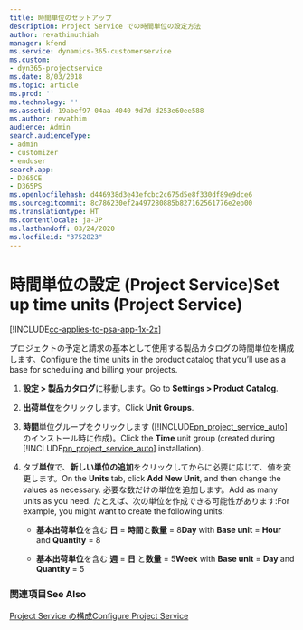 ```yaml
---
title: 時間単位のセットアップ
description: Project Service での時間単位の設定方法
author: revathimuthiah
manager: kfend
ms.service: dynamics-365-customerservice
ms.custom:
- dyn365-projectservice
ms.date: 8/03/2018
ms.topic: article
ms.prod: ''
ms.technology: ''
ms.assetid: 19abef97-04aa-4040-9d7d-d253e60ee588
ms.author: revathim
audience: Admin
search.audienceType:
- admin
- customizer
- enduser
search.app:
- D365CE
- D365PS
ms.openlocfilehash: d446938d3e43efcbc2c675d5e8f330df89e9dce6
ms.sourcegitcommit: 8c786230ef2a497280885b827162561776e2eb00
ms.translationtype: HT
ms.contentlocale: ja-JP
ms.lasthandoff: 03/24/2020
ms.locfileid: "3752823"
---
```

# <a name="set-up-time-units-project-service"></a><span data-ttu-id="44e82-103">時間単位の設定 (Project Service)</span><span class="sxs-lookup"><span data-stu-id="44e82-103">Set up time units (Project Service)</span></span>

[!INCLUDE[cc-applies-to-psa-app-1x-2x](../includes/cc-applies-to-psa-app-1x-2x.md)]

<span data-ttu-id="44e82-104">プロジェクトの予定と請求の基本として使用する製品カタログの時間単位を構成します。</span><span class="sxs-lookup"><span data-stu-id="44e82-104">Configure the time units in the product catalog that you’ll use as a base for scheduling and billing your projects.</span></span>  
  
1. <span data-ttu-id="44e82-105">**設定 > 製品カタログ**に移動します。</span><span class="sxs-lookup"><span data-stu-id="44e82-105">Go to **Settings > Product Catalog**.</span></span>  
  
2. <span data-ttu-id="44e82-106">**出荷単位**をクリックします。</span><span class="sxs-lookup"><span data-stu-id="44e82-106">Click **Unit Groups**.</span></span>  
  
3. <span data-ttu-id="44e82-107">**時間**単位グループをクリックします ([!INCLUDE[pn_project_service_auto](../includes/pn-project-service-auto.md)] のインストール時に作成)。</span><span class="sxs-lookup"><span data-stu-id="44e82-107">Click the **Time** unit group (created during [!INCLUDE[pn_project_service_auto](../includes/pn-project-service-auto.md)] installation).</span></span>  
  
4. <span data-ttu-id="44e82-108">タブ**単位**で、**新しい単位の追加**をクリックしてからに必要に応じて、値を変更します。</span><span class="sxs-lookup"><span data-stu-id="44e82-108">On the **Units** tab, click **Add New Unit**, and then change the values as necessary.</span></span> <span data-ttu-id="44e82-109">必要な数だけの単位を追加します。</span><span class="sxs-lookup"><span data-stu-id="44e82-109">Add as many units as you need.</span></span> <span data-ttu-id="44e82-110">たとえば、次の単位を作成できる可能性があります:</span><span class="sxs-lookup"><span data-stu-id="44e82-110">For example, you might want to create the following units:</span></span>  
  
   - <span data-ttu-id="44e82-111">**基本出荷単位**を含む **日** = **時間**と**数量** = 8</span><span class="sxs-lookup"><span data-stu-id="44e82-111">**Day** with **Base unit** = **Hour** and **Quantity** = 8</span></span>  
  
   - <span data-ttu-id="44e82-112">**基本出荷単位**を含む **週** = **日** と**数量** = 5</span><span class="sxs-lookup"><span data-stu-id="44e82-112">**Week** with **Base unit** = **Day** and **Quantity** = 5</span></span>  
  
### <a name="see-also"></a><span data-ttu-id="44e82-113">関連項目</span><span class="sxs-lookup"><span data-stu-id="44e82-113">See Also</span></span>  
 [<span data-ttu-id="44e82-114">Project Service の構成</span><span class="sxs-lookup"><span data-stu-id="44e82-114">Configure Project Service</span></span>](../project-service/configure.md)
